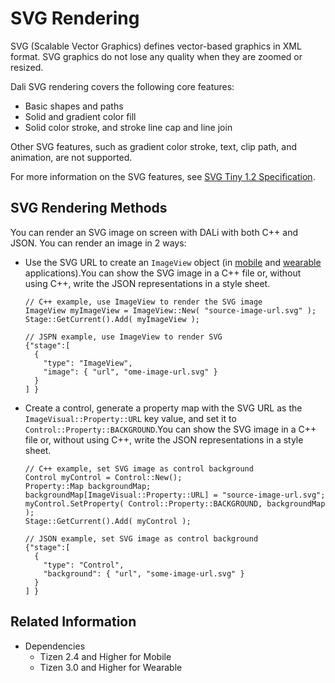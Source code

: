 # SVG Rendering



SVG (Scalable Vector Graphics) defines vector-based graphics in XML format. SVG graphics do not lose any quality when they are zoomed or resized.

Dali SVG rendering covers the following core features:

- Basic shapes and paths
- Solid and gradient color fill
- Solid color stroke, and stroke line cap and line join

Other SVG features, such as gradient color stroke, text, clip path, and animation, are not supported.

For more information on the SVG features, see [SVG Tiny 1.2 Specification](https://www.w3.org/TR/SVGTiny12).

## SVG Rendering Methods

You can render an SVG image on screen with DALi with both C++ and JSON. You can render an image in 2 ways:

- Use the SVG URL to create an `ImageView` object (in [mobile](../../../api/mobile/latest/classDali_1_1Toolkit_1_1ImageView.html) and [wearable](../../../api/wearable/latest/classDali_1_1Toolkit_1_1ImageView.html) applications).You can show the SVG image in a C++ file or, without using C++, write the JSON representations in a style sheet.

  ```
  // C++ example, use ImageView to render the SVG image
  ImageView myImageView = ImageView::New( "source-image-url.svg" );
  Stage::GetCurrent().Add( myImageView );

  // JSPN example, use ImageView to render SVG
  {"stage":[
    {
      "type": "ImageView",
      "image": { "url", "ome-image-url.svg" }
    }
  ] }
  ```

- Create a control, generate a property map with the SVG URL as the `ImageVisual::Property::URL` key value, and set it to `Control::Property::BACKGROUND`.You can show the SVG image in a C++ file or, without using C++, write the JSON representations in a style sheet.

  ```
  // C++ example, set SVG image as control background
  Control myControl = Control::New();
  Property::Map backgroundMap;
  backgroundMap[ImageVisual::Property::URL] = "source-image-url.svg";
  myControl.SetProperty( Control::Property::BACKGROUND, backgroundMap );
  Stage::GetCurrent().Add( myControl );

  // JSON example, set SVG image as control background
  {"stage":[
    {
      "type": "Control",
      "background": { "url", "some-image-url.svg" }
    }
  ] }
  ```

## Related Information
* Dependencies
  - Tizen 2.4 and Higher for Mobile
  - Tizen 3.0 and Higher for Wearable
